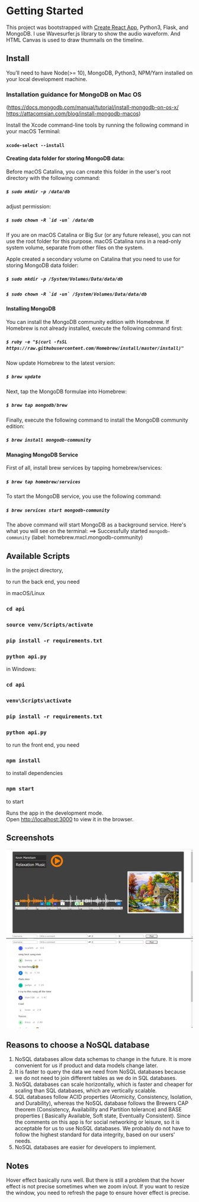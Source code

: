 # Getting Started

This project was bootstrapped with [Create React App](https://github.com/facebook/create-react-app), Python3, Flask, and MongoDB. 
I use Wavesurfer.js library to show the audio waveform. 
And HTML Canvas is used to draw thumnails on the timeline.

## Install
You’ll need to have Node(>= 10), MongoDB, Python3, NPM/Yarn installed on your local development machine.

### Installation guidance for MongoDB on Mac OS 
(https://docs.mongodb.com/manual/tutorial/install-mongodb-on-os-x/ https://attacomsian.com/blog/install-mongodb-macos)

Install the Xcode command-line tools by running the following command in your macOS Terminal:
#### `xcode-select --install`

#### Creating data folder for storing MongoDB data:
Before macOS Catalina, you can create this folder in the user's root directory with the following command:
##### `$ sudo mkdir -p /data/db`
adjust permission:
##### ```$ sudo chown -R `id -un` /data/db```

If you are on macOS Catalina or Big Sur (or any future release), you can not use the root folder for this purpose. macOS Catalina runs in a read-only system volume, separate from other files on the system.

Apple created a secondary volume on Catalina that you need to use for storing MongoDB data folder:
##### `$ sudo mkdir -p /System/Volumes/Data/data/db`
##### ```$ sudo chown -R `id -un` /System/Volumes/Data/data/db```

#### Installing MongoDB
You can install the MongoDB community edition with Homebrew. If Homebrew is not already installed, execute the following command first:
##### `$ ruby -e "$(curl -fsSL https://raw.githubusercontent.com/Homebrew/install/master/install)"`

Now update Homebrew to the latest version:
##### `$ brew update`
Next, tap the MongoDB formulae into Homebrew:
##### `$ brew tap mongodb/brew`
Finally, execute the following command to install the MongoDB community edition:
##### `$ brew install mongodb-community`

#### Managing MongoDB Service
First of all, install brew services by tapping homebrew/services:
##### `$ brew tap homebrew/services`
To start the MongoDB service, you use the following command:
##### `$ brew services start mongodb-community`
The above command will start MongoDB as a background service. Here's what you will see on the terminal:
==> Successfully started `mongodb-community` (label: homebrew.mxcl.mongodb-community)

## Available Scripts
In the project directory, 

to run the back end, you need

in macOS/Linux
### `cd api`
### `source venv/Scripts/activate`
### `pip install -r requirements.txt`
### `python api.py`

in Windows:
### `cd api`
### `venv\Scripts\activate`
### `pip install -r requirements.txt`
### `python api.py`

to run the front end, you need

### `npm install` 
to install dependencies

### `npm start`
to start

Runs the app in the development mode.\
Open [http://localhost:3000](http://localhost:3000) to view it in the browser.

## Screenshots
![image](https://github.com/JY-5/Audio-Player-Web-App/blob/main/Screenshots/S3.png)
![image](https://github.com/JY-5/Audio-Player-Web-App/blob/main/Screenshots/S4.png)

## Reasons to choose a NoSQL database
1. NoSQL databases allow data schemas to change in the future. It is more convenient for us if product and data models change later.
2. It is faster to query the data we need from NoSQL databases because we do not need to join different tables as we do in SQL databases.
3. NoSQL databases can scale horizontally, which is faster and cheaper for scaling than SQL databases, which are vertically scalable.
4. SQL databases follow ACID properties (Atomicity, Consistency, Isolation, and Durability), whereas the NoSQL database follows the Brewers CAP theorem (Consistency, Availability and Partition tolerance) and BASE properties ( Basically Available, Soft state, Eventually Consistent). Since the comments on this app is for social networking or leisure, so it is acceptable for us to use NoSQL databases. We probably do not have to follow the highest standard for data integrity, based on our users' needs.
5. NoSQL databases are easier for developers to implement.


## Notes
Hover effect basically runs well. But there is still a problem that the hover effect is not precise sometimes when we zoom in/out. If you want to resize the window, you need to refresh the page to ensure hover effect is precise.